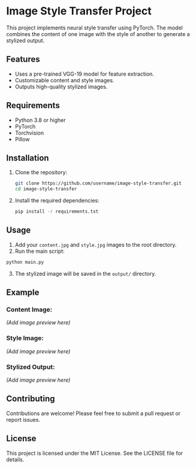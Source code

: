 # Image Style Transfer Project

This project implements neural style transfer using PyTorch. The model combines the content of one image with the style of another to generate a stylized output.

## Features
- Uses a pre-trained VGG-19 model for feature extraction.
- Customizable content and style images.
- Outputs high-quality stylized images.

## Requirements
- Python 3.8 or higher
- PyTorch
- Torchvision
- Pillow

## Installation
1. Clone the repository:
   ```bash
   git clone https://github.com/username/image-style-transfer.git
   cd image-style-transfer

2. Install the required dependencies:
   ```bash
   pip install -r requirements.txt
   ```

## Usage

1. Add your `content.jpg` and `style.jpg` images to the root directory.
2. Run the main script:

```bash
python main.py
```

3. The stylized image will be saved in the `output/` directory.

## Example

### Content Image:
*(Add image preview here)*

### Style Image:
*(Add image preview here)*

### Stylized Output:
*(Add image preview here)*

## Contributing

Contributions are welcome! Please feel free to submit a pull request or report issues.

## License

This project is licensed under the MIT License. See the LICENSE file for details.

